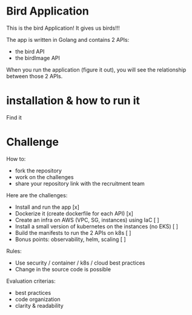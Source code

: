 # Bird Application

This is the bird Application! It gives us birds!!!

The app is written in Golang and contains 2 APIs:
- the bird API
- the birdImage API

When you run the application (figure it out), you will see the relationship between those 2 APIs.

# installation & how to run it

Find it

# Challenge

How to:
- fork the repository
- work on the challenges
- share your repository link with the recruitment team

Here are the challenges:
- Install and run the app [x]
- Dockerize it (create dockerfile for each API) [x]
- Create an infra on AWS (VPC, SG, instances) using IaC [ ]
- Install a small version of kubernetes on the instances (no EKS) [ ]
- Build the manifests to run the 2 APIs on k8s  [ ]
- Bonus points: observability, helm, scaling [ ]

Rules:
- Use security / container / k8s / cloud best practices
- Change in the source code is possible

Evaluation criterias:
- best practices
- code organization
- clarity & readability

